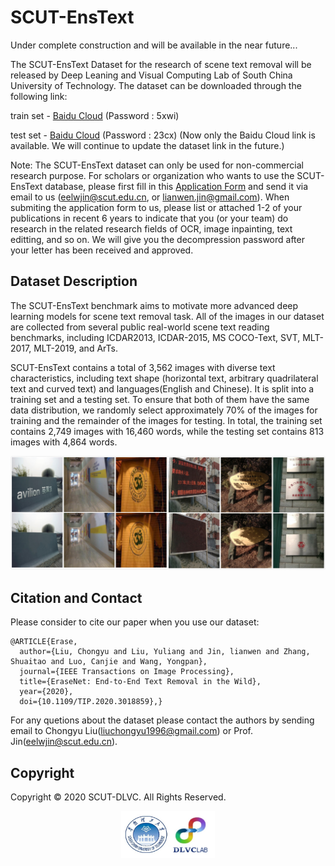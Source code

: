 # SCUT-EnsText

Under complete construction and will be available in the near future...

The SCUT-EnsText Dataset for the research of scene text removal will be released by Deep Leaning and Visual Computing Lab of South China University of Technology. The dataset can be downloaded through the following link:

train set - [Baidu Cloud](https://pan.baidu.com/s/1BMVEbis2uL06hSlx-Vd0KA) (Password : 5xwi)

test set - [Baidu Cloud](https://pan.baidu.com/s/1dRqQqLvOq21PV8G8PsA3dw) (Password : 23cx) (Now only the Baidu Cloud link is available. We will continue to update the dataset link in the future.) 

Note: The SCUT-EnsText dataset can only be used for non-commercial research purpose. For scholars or organization who wants to use the SCUT-EnsText database, please first fill in this [Application Form](https://github.com/HCIILAB/SCUT-EnsText/blob/master/Application_Form/Application_Form_for_Using_SCUT-EnsText_2020.doc) and send it via email to us (eelwjin@scut.edu.cn, or lianwen.jin@gmail.com). When submiting the application form to us, please list or attached 1-2 of your publications in recent 6 years to indicate that you (or your team) do research in the related research fields of OCR, image inpainting, text editting, and so on.  We will give you the decompression password after your letter has been received and approved.

## Dataset Description
The SCUT-EnsText benchmark aims to motivate more advanced deep learning models for scene text removal task. All of the images in our dataset are collected from several public real-world scene text reading benchmarks, including ICDAR2013, ICDAR-2015, MS COCO-Text, SVT, MLT-2017, MLT-2019, and ArTs.

SCUT-EnsText contains a total of 3,562 images with diverse text characteristics, including text shape (horizontal text, arbitrary quadrilateral text and curved text) and languages(English and Chinese). It is split into a training set and a testing set. To ensure that both of them have the same data distribution, we randomly select approximately 70% of the images for training and the remainder of the images for testing. In total, the training set contains 2,749 images with 16,460 words, while the testing set contains 813 images with 4,864 words.

![image](./images/1.jpg)

## Citation and Contact

Please consider to cite our paper when you use our dataset:
```
@ARTICLE{Erase,
  author={Liu, Chongyu and Liu, Yuliang and Jin, lianwen and Zhang, Shuaitao and Luo, Canjie and Wang, Yongpan},
  journal={IEEE Transactions on Image Processing}, 
  title={EraseNet: End-to-End Text Removal in the Wild}, 
  year={2020},
  doi={10.1109/TIP.2020.3018859},}
```
For any quetions about the dataset please contact the authors by sending email to Chongyu Liu([liuchongyu1996@gmail.com](mailto:liuchongyu1996@gmail.com)) or Prof. Jin([eelwjin@scut.edu.cn](mailto:eelwjin@scut.edu.cn)).

## Copyright

Copyright © 2020 SCUT-DLVC. All Rights Reserved.

<p align="center">
    <img src="./images/scut-dlvc.jpeg" alt="Sample"  width="150" height="75">
    <p align="center">
        <em></em>
    </p>
</p>

